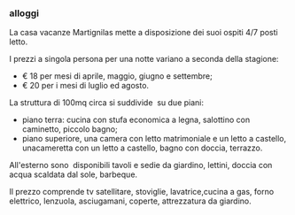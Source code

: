 ### alloggi

La casa vacanze Martignilas mette a disposizione dei suoi ospiti 4/7 posti letto.

I prezzi a singola persona per una notte variano a seconda della stagione:

* € 18 per mesi di aprile, maggio, giugno e settembre;
* € 20 per i mesi di luglio ed agosto.

La struttura di 100mq circa si suddivide  su due piani:

* piano terra: cucina con stufa economica a legna, salottino con caminetto, piccolo bagno;
* piano superiore, una camera con letto matrimoniale e un letto a castello, unacameretta con un letto a castello, bagno con doccia, terrazzo.

All'esterno sono  disponibili tavoli e sedie da giardino, lettini, doccia con acqua scaldata dal sole, barbeque.

Il prezzo comprende tv satellitare, stoviglie, lavatrice,cucina a gas, forno elettrico, lenzuola, asciugamani, coperte, attrezzatura da giardino.

